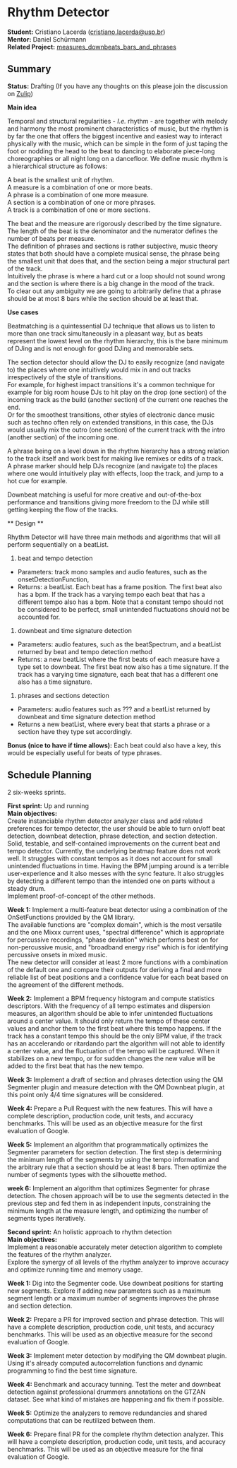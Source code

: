 # Rhythm Detector

**Student:** Cristiano Lacerda (cristiano.lacerda@usp.br)  
**Mentor:** Daniel Schürmann  
**Related Project:**
[measures\_downbeats\_bars\_and\_phrases](measures_downbeats_bars_and_phrases)  

## Summary

**Status:** Drafting (If you have any thoughts on this please join the
discussion on
[Zulip](https://mixxx.zulipchat.com/#narrow/stream/109171-development/topic/Rhythm.20Detector))

**Main idea**

Temporal and structural regularities - *I.e.* rhythm - are together with
melody and harmony the most prominent characteristics of music, but the
rhythm is by far the one that offers the biggest incentive and easiest
way to interact physically with the music, which can be simple in the
form of just taping the foot or nodding the head to the beat to dancing
to elaborate piece-long choreographies or all night long on a
dancefloor. We define music rhythm is a hierarchical structure as
follows:

A beat is the smallest unit of rhythm.  
A measure is a combination of one or more beats.  
A phrase is a combination of one more measure.  
A section is a combination of one or more phrases.  
A track is a combination of one or more sections.

The beat and the measure are rigorously described by the time
signature.  
The length of the beat is the denominator and the numerator defines the
number of beats per measure.  
The definition of phrases and sections is rather subjective, music
theory states that both should have a complete musical sense, the phrase
being the smallest unit that does that, and the section being a major
structural part of the track.  
Intuitively the phrase is where a hard cut or a loop should not sound
wrong and the section is where there is a big change in the mood of the
track.  
To clear out any ambiguity we are going to arbitrarily define that a
phrase should be at most 8 bars while the section should be at least
that.

**Use cases**

Beatmatching is a quintessential DJ technique that allows us to listen
to more than one track simultaneously in a pleasant way, but as beats
represent the lowest level on the rhythm hierarchy, this is the bare
minimum of DJing and is not enough for good DJing and memorable sets.

The section detector should allow the DJ to easily recognize (and
navigate to) the places where one intuitively would mix in and out
tracks irrespectively of the style of transitions.  
For example, for highest impact transitions it's a common technique for
example for big room house DJs to hit play on the drop (one section) of
the incoming track as the build (another section) of the current one
reaches the end.  
Or for the smoothest transitions, other styles of electronic dance music
such as techno often rely on extended transitions, in this case, the DJs
would usually mix the outro (one section) of the current track with the
intro (another section) of the incoming one.

A phrase being on a level down in the rhythm hierarchy has a strong
relation to the track itself and work best for making live remixes or
edits of a track.  
A phrase marker should help DJs recognize (and navigate to) the places
where one would intuitively play with effects, loop the track, and jump
to a hot cue for example.

Downbeat matching is useful for more creative and out-of-the-box
performance and transitions giving more freedom to the DJ while still
getting keeping the flow of the tracks.

\*\* Design \*\*

Rhythm Detector will have three main methods and algorithms that will
all perform sequentially on a beatList.

1.  beat and tempo detection

<!-- end list -->

  - Parameters: track mono samples and audio features, such as the
    onsetDetectionFunction,
  - Returns: a beatList. Each beat has a frame position. The first beat
    also has a bpm. If the track has a varying tempo each beat that has
    a different tempo also has a bpm. Note that a constant tempo should
    not be considered to be perfect, small unintended fluctuations
    should not be accounted for.

<!-- end list -->

1.  downbeat and time signature detection

<!-- end list -->

  - Parameters: audio features, such as the beatSpectrum, and a beatList
    returned by beat and tempo detection method
  - Returns: a new beatList where the first beats of each measure have a
    type set to downbeat. The first beat now also has a time signature.
    If the track has a varying time signature, each beat that has a
    different one also has a time signature.

<!-- end list -->

1.  phrases and sections detection

<!-- end list -->

  - Parameters: audio features such as ??? and a beatList returned by
    downbeat and time signature detection method
  - Returns a new beatList, where every beat that starts a phrase or a
    section have they type set accordingly.

**Bonus (nice to have if time allows):** Each beat could also have a
key, this would be especially useful for beats of type phrases.

## Schedule Planning

2 six-weeks sprints.

**First sprint:** Up and running  
**Main objectives:**  
Create instanciable rhythm detector analyzer class and add related
preferences for tempo detector, the user should be able to turn on/off
beat detection, downbeat detection, phrase detection, and section
detection.  
Solid, testable, and self-contained improvements on the current beat and
tempo detector. Currently, the underlying beatmap feature does not work
well. It struggles with constant tempos as it does not account for small
unintended fluctuations in time. Having the BPM jumping around is a
terrible user-experience and it also messes with the sync feature. It
also struggles by detecting a different tempo than the intended one on
parts without a steady drum.  
Implement proof-of-concept of the other methods.

**Week 1:** Implement a multi-feature beat detector using a combination
of the OnSetFunctions provided by the QM library.  
The available functions are "complex domain", which is the most
versatile and the one Mixxx current uses, "spectral difference" which is
appropriate for percussive recordings, "phase deviation" which performs
best on for non-percussive music, and "broadband energy rise" which is
for identifying percussive onsets in mixed music.  
The new detector will consider at least 2 more functions with a
combination of the default one and compare their outputs for deriving a
final and more reliable list of beat positions and a confidence value
for each beat based on the agreement of the different methods.

**Week 2:** Implement a BPM frequency histogram and compute statistics
descriptors. With the frequency of all tempo estimates and dispersion
measures, an algorithm should be able to infer unintended fluctuations
around a center value. It should only return the tempo of these center
values and anchor them to the first beat where this tempo happens. If
the track has a constant tempo this should be the only BPM value, if the
track has an accelerando or ritardando part the algorithm will not able
to identify a center value, and the fluctuation of the tempo will be
captured. When it stabilizes on a new tempo, or for sudden changes the
new value will be added to the first beat that has the new tempo.

**Week 3:** Implement a draft of section and phrases detection using the
QM Segmenter plugin and measure detection with the QM Downbeat plugin,
at this point only 4/4 time signatures will be considered.

**Week 4:** Prepare a Pull Request with the new features. This will have
a complete description, production code, unit tests, and accuracy
benchmarks. This will be used as an objective measure for the first
evaluation of Google.

**Week 5:** Implement an algorithm that programmatically optimizes the
Segmenter parameters for section detection. The first step is
determining the minimum length of the segments by using the tempo
information and the arbitrary rule that a section should be at least 8
bars. Then optimize the number of segments types with the silhouette
method.

**week 6:** Implement an algorithm that optimizes Segmenter for phrase
detection. The chosen approach will be to use the segments detected in
the previous step and fed them in as independent inputs, constraining
the minimum length at the measure length, and optimizing the number of
segments types iteratively.

**Second sprint:** An holistic approach to rhythm detection  
**Main objectives:**  
Implement a reasonable accurately meter detection algorithm to complete
the features of the rhythm analyzer.  
Explore the synergy of all levels of the rhythm analyzer to improve
accuracy and optimize running time and memory usage.

**Week 1:** Dig into the Segmenter code. Use downbeat positions for
starting new segments. Explore if adding new parameters such as a
maximum segment length or a maximum number of segments improves the
phrase and section detection.

**Week 2:** Prepare a PR for improved section and phrase detection. This
will have a complete description, production code, unit tests, and
accuracy benchmarks. This will be used as an objective measure for the
second evaluation of Google.

**Week 3:** Implement meter detection by modifying the QM downbeat
plugin. Using it's already computed autocorrelation functions and
dynamic programming to find the best time signature.

**Week 4:** Benchmark and accuracy tunning. Test the meter and downbeat
detection against professional drummers annotations on the GTZAN
dataset. See what kind of mistakes are happening and fix them if
possible.

**Week 5:** Optimize the analyzers to remove redundancies and shared
computations that can be reutilized between them.

**Week 6:** Prepare final PR for the complete rhythm detection analyzer.
This will have a complete description, production code, unit tests, and
accuracy benchmarks. This will be used as an objective measure for the
final evaluation of Google.
